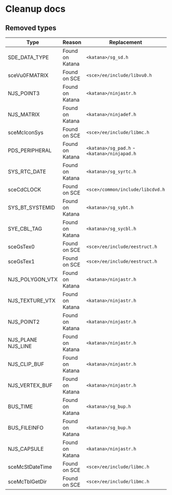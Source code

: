 # Cleanup docs

## Removed types

| Type | Reason | Replacement |
| --- | --- | --- |
| SDE_DATA_TYPE | Found on Katana | `<katana>/sg_sd.h` |
| sceVu0FMATRIX | Found on SCE | `<sce>/ee/include/libvu0.h` |
| NJS_POINT3 | Found on Katana | `<katana>/ninjastr.h` | 
| NJS_MATRIX | Found on Katana | `<katana>/ninjadef.h` |
| sceMcIconSys | Found on SCE | `<sce>/ee/include/libmc.h` |
| PDS_PERIPHERAL | Found on Katana | `<katana>/sg_pad.h` - `<katana>/ninjapad.h` |
| SYS_RTC_DATE | Found on Katana | `<katana>/sg_syrtc.h` |
| sceCdCLOCK | Found on SCE | `<sce>/common/include/libcdvd.h` |
| SYS_BT_SYSTEMID | Found on Katana | `<katana>/sg_sybt.h` |
| SYE_CBL_TAG | Found on Katana | `<katana>/sg_sycbl.h` |
| sceGsTex0 | Found on SCE | `<sce>/ee/include/eestruct.h` |
| sceGsTex1 | Found on SCE | `<sce>/ee/include/eestruct.h` |
| NJS_POLYGON_VTX | Found on Katana | `<katana>/ninjastr.h` |
| NJS_TEXTURE_VTX | Found on Katana | `<katana>/ninjastr.h` |
| NJS_POINT2 | Found on Katana | `<katana>/ninjastr.h` |
| NJS_PLANE NJS_LINE | Found on Katana | `<katana>/ninjastr.h` |
| NJS_CLIP_BUF | Found on Katana | `<katana>/ninjastr.h` |
| NJS_VERTEX_BUF | Found on Katana | `<katana>/ninjastr.h` |
| BUS_TIME | Found on Katana | `<katana>/sg_bup.h` |
| BUS_FILEINFO | Found on Katana | `<katana>/sg_bup.h` |
| NJS_CAPSULE | Found on Katana | `<katana>/ninjastr.h` |
| sceMcStDateTime | Found on SCE | `<sce>/ee/include/libmc.h` |
| sceMcTblGetDir | Found on SCE | `<sce>/ee/include/libmc.h` |